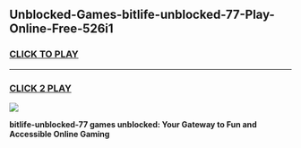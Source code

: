 
## Unblocked-Games-bitlife-unblocked-77-Play-Online-Free-526i1
<h3>
<a href="https://premium76.site?title=bitlife-unblocked-77&ref=26A">CLICK TO PLAY</a></h3>
<hr>

<h3>
<a href="https://premium76.site?title=bitlife-unblocked-77&ref=26A">CLICK 2 PLAY</a>
  
</h3>

<a href="https://premium76.site?title=bitlife-unblocked-77&ref=26A"><img src="https://clearcache.store/games.png"></a>


**bitlife-unblocked-77 games unblocked: Your Gateway to Fun and Accessible Online Gaming**
